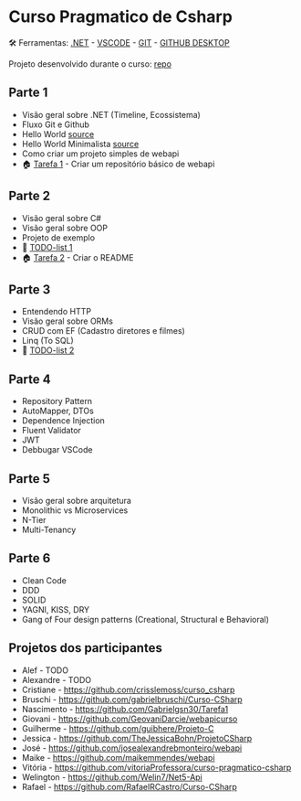 # Curso Pragmatico de Csharp
🛠️ Ferramentas: [.NET](https://dotnet.microsoft.com/download) - [VSCODE](https://code.visualstudio.com/) - [GIT](https://git-scm.com/) - [GITHUB DESKTOP](https://desktop.github.com/)

Projeto desenvolvido durante o curso: [repo](https://github.com/andredarcie/net5-webapi)

## Parte 1 

- Visão geral sobre .NET (Timeline, Ecossistema)
- Fluxo Git e Github
- Hello World [source](hello_world)
- Hello World Minimalista [source](hello_world_minimalista)
- Como criar um projeto simples de webapi
- 🏠 [Tarefa 1](tarefas/tarefa_1.md) - Criar um repositório básico de webapi

## Parte 2

- Visão geral sobre C#
- Visão geral sobre OOP
- Projeto de exemplo
- 📝 [TODO-list 1](todo_lists/todo_list_1.md)
- 🏠 [Tarefa 2](tarefas/tarefa_2.md) - Criar o README

## Parte 3

- Entendendo HTTP
- Visão geral sobre ORMs
- CRUD com EF (Cadastro diretores e filmes)
- Linq (To SQL)
- 📝 [TODO-list 2](todo_lists/todo_list_2.md)

## Parte 4

- Repository Pattern 
- AutoMapper, DTOs 
- Dependence Injection 
- Fluent Validator 
- JWT
- Debbugar VSCode

## Parte 5

- Visão geral sobre arquitetura 
- Monolithic vs Microservices
- N-Tier
- Multi-Tenancy

## Parte 6

- Clean Code
- DDD
- SOLID
- YAGNI, KISS, DRY
- Gang of Four design patterns (Creational, Structural e Behavioral)

## Projetos dos participantes
- Alef - TODO
- Alexandre - TODO
- Cristiane - https://github.com/crisslemoss/curso_csharp
- Bruschi - https://github.com/gabrielbruschi/Curso-CSharp
- Nascimento - https://github.com/Gabrielgsn30/Tarefa1
- Giovani - https://github.com/GeovaniDarcie/webapicurso
- Guilherme - https://github.com/guibhere/Projeto-C
- Jessica - https://github.com/TheJessicaBohn/ProjetoCSharp
- José - https://github.com/josealexandrebmonteiro/webapi
- Maike - https://github.com/maikemmendes/webapi
- Vitória - https://github.com/vitoriaProfessora/curso-pragmatico-csharp
- Welington - https://github.com/Welin7/Net5-Api
- Rafael - https://github.com/RafaelRCastro/Curso-CSharp
